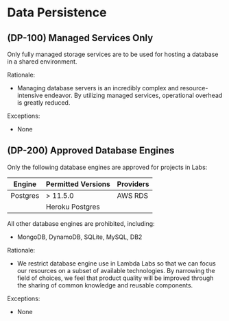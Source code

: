 # Data Persistence

## (DP-100) Managed Services Only

Only fully managed storage services are to be used for hosting a database in a
shared environment.

Rationale:

- Managing database servers is an incredibly complex and resource-intensive
  endeavor. By utilizing managed services, operational overhead is
  greatly reduced.

Exceptions:

- None

## (DP-200) Approved Database Engines

Only the following database engines are approved for projects in Labs:

| Engine   | Permitted Versions | Providers |
| -------- | ------------------ | --------- |
| Postgres | > 11.5.0           | AWS RDS   |
|          | Heroku Postgres    |

All other database engines are prohibited, including:

- MongoDB, DynamoDB, SQLite, MySQL, DB2

Rationale:

- We restrict database engine use in Lambda Labs so that we can focus our resources
  on a subset of available technologies. By narrowing the field of choices, we feel
  that product quality will be improved through the sharing of common knowledge and
  reusable components.

Exceptions:

- None
